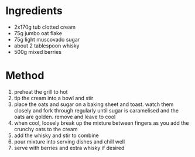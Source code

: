 # Ingredients

-   2x170g tub clotted cream
-   75g jumbo oat flake
-   75g light muscovado sugar
-   about 2 tablespoon whisky
-   500g mixed berries

# Method

1.  preheat the grill to hot
2.  tip the cream into a bowl and stir
3.  place the oats and sugar on a baking sheet and toast. watch them closely and fork through regularly until sugar is caramelised and the oats are golden. remove and leave to cool
4.  when cool, loosely break up the mixture between fingers as you add the crunchy oats to the cream
5.  add the whisky and stir to combine
6.  pour mixture into serving dishes and chill well
7.  serve with berries and extra whisky if desired

